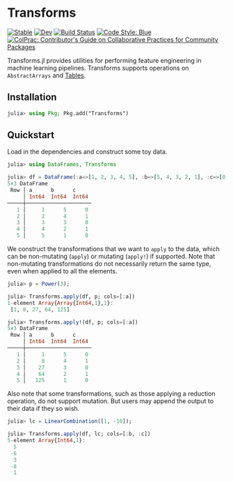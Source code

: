 # Transforms

[![Stable](https://img.shields.io/badge/docs-stable-blue.svg)](https://invenia.github.io/Transforms.jl/stable)
[![Dev](https://img.shields.io/badge/docs-dev-blue.svg)](https://invenia.github.io/Transforms.jl/dev)
[![Build Status](https://travis-ci.com/invenia/Transforms.jl.svg?branch=master)](https://travis-ci.com/invenia/Transforms.jl)
[![Code Style: Blue](https://img.shields.io/badge/code%20style-blue-4495d1.svg)](https://github.com/invenia/BlueStyle)
[![ColPrac: Contributor's Guide on Collaborative Practices for Community Packages](https://img.shields.io/badge/ColPrac-Contributor's%20Guide-blueviolet)](https://github.com/SciML/ColPrac)

Transforms.jl provides utilities for performing feature engineering in machine learning pipelines.
Transforms supports operations on `AbstractArrays` and [Tables](https://github.com/JuliaData/Tables.jl).

## Installation
```julia
julia> using Pkg; Pkg.add("Transforms")
```

## Quickstart
Load in the dependencies and construct some toy data.
```julia
julia> using DataFrames, Transforms

julia> df = DataFrame(:a=>[1, 2, 3, 4, 5], :b=>[5, 4, 3, 2, 1], :c=>[0, 1, 0, 1, 0])
5×3 DataFrame
 Row │ a      b      c     
     │ Int64  Int64  Int64 
─────┼─────────────────────
   1 │     1      5      0
   2 │     2      4      1
   3 │     3      3      0
   4 │     4      2      1
   5 │     5      1      0
```

We construct the transformations that we want to `apply` to the data, which can be non-mutating (`apply`) or mutating (`apply!`) if supported.
Note that non-mutating transformations do not necessarily return the same type, even when applied to all the elements.
```julia
julia> p = Power(3);

julia> Transforms.apply(df, p; cols=[:a])
1-element Array{Array{Int64,1},1}:
 [1, 8, 27, 64, 125]

julia> Transforms.apply!(df, p; cols=[:a])
5×3 DataFrame
 Row │ a      b      c     
     │ Int64  Int64  Int64 
─────┼─────────────────────
   1 │     1      5      0
   2 │     8      4      1
   3 │    27      3      0
   4 │    64      2      1
   5 │   125      1      0
```

Also note that some transformations, such as those applying a reduction operation, do not support mutation.
But users may append the output to their data if they so wish.
```julia
julia> lc = LinearCombination([1, -10]);

julia> Transforms.apply(df, lc; cols=[:b, :c])
5-element Array{Int64,1}:
  5
 -6
  3
 -8
  1

```
